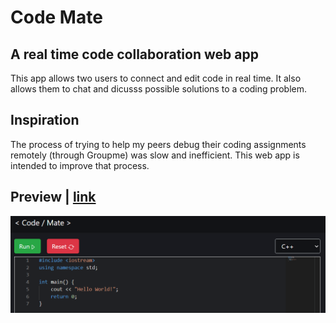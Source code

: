 # Code Mate

## A real time code collaboration web app

This app allows two users to connect and edit code in real time. It also allows them to chat and dicusss possible solutions to a coding problem.

## Inspiration

The process of trying to help my peers debug their coding assignments remotely (through Groupme) was slow and inefficient. This web app is intended to improve that process.

## Preview | [link](https://code-mate-site.herokuapp.com/)

![Preview Image of the Website](preview.PNG)
